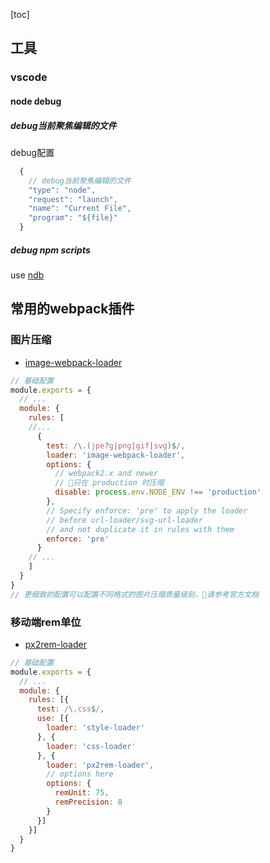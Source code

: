 [toc]
## 工具
### vscode
#### node debug

##### debug当前聚焦编辑的文件
debug配置
```js
  {
    // debug当前聚焦编辑的文件
    "type": "node",
    "request": "launch",
    "name": "Current File",
    "program": "${file}"
  }
```
##### debug npm scripts

use [ndb](https://www.npmjs.com/package/ndb)

## 常用的webpack插件
### 图片压缩
* [image-webpack-loader](https://github.com/tcoopman/image-webpack-loader)
```js
// 基础配置
module.exports = {
  // ...
  module: {
    rules: [
    //...
      {
        test: /\.(jpe?g|png|gif|svg)$/,
        loader: 'image-webpack-loader',
        options: {
          // webpack2.x and newer
          // 只在 production 时压缩
          disable: process.env.NODE_ENV !== 'production'
        },
        // Specify enforce: 'pre' to apply the loader
        // before url-loader/svg-url-loader
        // and not duplicate it in rules with them
        enforce: 'pre'
      }
    // ...
    ]
  }
}
// 更细致的配置可以配置不同格式的图片压缩质量级别，请参考官方文档
```

### 移动端rem单位
* [px2rem-loader](https://github.com/Jinjiang/px2rem-loader)
```js
// 基础配置
module.exports = {
  // ...
  module: {
    rules: [{
      test: /\.css$/,
      use: [{
        loader: 'style-loader'
      }, {
        loader: 'css-loader'
      }, {
        loader: 'px2rem-loader',
        // options here
        options: {
          remUnit: 75,
          remPrecision: 8
        }
      }]
    }]
  }
}
```